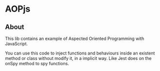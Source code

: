 # AOPjs

## About
This lib contains an example of Aspected Oriented Programming with JavaScript. 

You can use this code to inject functions and behaviours inside an existent method or class without modify it, in a implicit way. Like Jest does on the onSpy method to spy functions.